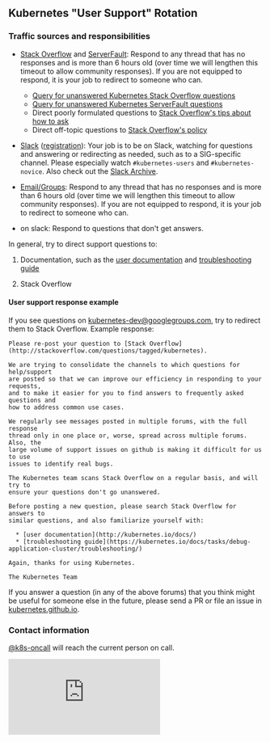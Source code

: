 ## Kubernetes "User Support" Rotation

### Traffic sources and responsibilities

* [Stack Overflow](http://stackoverflow.com/questions/tagged/kubernetes) and
[ServerFault](http://serverfault.com/questions/tagged/google-kubernetes):
Respond to any thread that has no responses and is more than 6 hours old (over
time we will lengthen this timeout to allow community responses). If you are not
equipped to respond, it is your job to redirect to someone who can.

  * [Query for unanswered Kubernetes Stack Overflow questions](http://stackoverflow.com/search?tab=newest&q=%5bkubernetes%5d%20answers%3a0)
  * [Query for unanswered Kubernetes ServerFault questions](https://serverfault.com/search?tab=newest&q=%5bgoogle-kubernetes%5d%20answers%3a0)
  * Direct poorly formulated questions to [Stack Overflow's tips about how to ask](http://stackoverflow.com/help/how-to-ask)
  * Direct off-topic questions to [Stack Overflow's policy](http://stackoverflow.com/help/on-topic)

* [Slack](https://kubernetes.slack.com) ([registration](http://slack.k8s.io)):
Your job is to be on Slack, watching for questions and answering or redirecting
as needed, such as to a SIG-specific channel. Please especially watch
`#kubernetes-users` and `#kubernetes-novice`. Also check out the
[Slack Archive](http://kubernetes.slackarchive.io/).

* [Email/Groups](https://groups.google.com/forum/#!forum/kubernetes-users):
Respond to any thread that has no responses and is more than 6 hours old (over
time we will lengthen this timeout to allow community responses). If you are not
equipped to respond, it is your job to redirect to someone who can.

*  on slack: Respond to questions that
don't get answers.

In general, try to direct support questions to:

1. Documentation, such as the [user documentation](https://kubernetes.io/docs/) and
[troubleshooting guide](https://kubernetes.io/docs/tasks/debug-application-cluster/troubleshooting/)

2. Stack Overflow

#### User support response example

If you see questions on kubernetes-dev@googlegroups.com, try to redirect them
to Stack Overflow. Example response:

```code
Please re-post your question to [Stack Overflow]
(http://stackoverflow.com/questions/tagged/kubernetes).

We are trying to consolidate the channels to which questions for help/support
are posted so that we can improve our efficiency in responding to your requests,
and to make it easier for you to find answers to frequently asked questions and
how to address common use cases.

We regularly see messages posted in multiple forums, with the full response
thread only in one place or, worse, spread across multiple forums. Also, the
large volume of support issues on github is making it difficult for us to use
issues to identify real bugs.

The Kubernetes team scans Stack Overflow on a regular basis, and will try to
ensure your questions don't go unanswered.

Before posting a new question, please search Stack Overflow for answers to
similar questions, and also familiarize yourself with:

  * [user documentation](http://kubernetes.io/docs/)
  * [troubleshooting guide](https://kubernetes.io/docs/tasks/debug-application-cluster/troubleshooting/)

Again, thanks for using Kubernetes.

The Kubernetes Team
```

If you answer a question (in any of the above forums) that you think might be
useful for someone else in the future, please send a PR or file an issue in
[kubernetes.github.io](https://github.com/kubernetes/kubernetes.github.io).

### Contact information

[@k8s-oncall](https://github.com/k8s-oncall) will reach the
current person on call.



<!-- BEGIN MUNGE: GENERATED_ANALYTICS -->
[![Analytics](https://kubernetes-site.appspot.com/UA-36037335-10/GitHub/docs/devel/on-call-user-support.md?pixel)]()
<!-- END MUNGE: GENERATED_ANALYTICS -->
